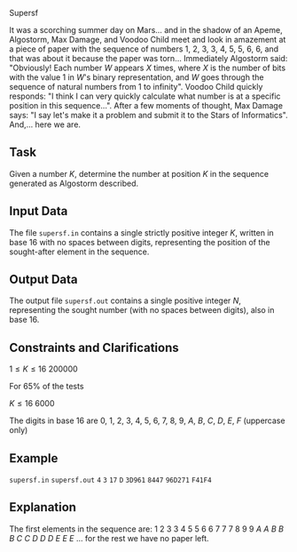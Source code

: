 Supersf

It was a scorching summer day on Mars$\dots$ and in the shadow of an Apeme, Algostorm, Max Damage, and Voodoo Child meet and look in amazement at a piece of paper with the sequence of numbers $1$, $2$, $3$, $3$, $4$, $5$, $5$, $6$, $6$, and that was about it because the paper was torn$\dots$ Immediately Algostorm said: "Obviously! Each number $W$ appears $X$ times, where $X$ is the number of bits with the value $1$ in $W$'s binary representation, and $W$ goes through the sequence of natural numbers from $1$ to infinity". Voodoo Child quickly responds: "I think I can very quickly calculate what number is at a specific position in this sequence$\dots$". After a few moments of thought, Max Damage says: "I say let's make it a problem and submit it to the Stars of Informatics". And,$\dots$ here we are.

## Task

Given a number $K$, determine the number at position $K$ in the sequence generated as Algostorm described.

## Input Data

The file `supersf.in` contains a single strictly positive integer $K$, written in base $16$ with no spaces between digits, representing the position of the sought-after element in the sequence. 

## Output Data

The output file `supersf.out` contains a single positive integer $N$, representing the sought number (with no spaces between digits), also in base $16$.

## Constraints and Clarifications

$1 \leq K \leq 16\ 200000$ 

For $65\%$ of the tests 

$K \leq 16\ 6000$ 

The digits in base $16$ are $0$, $1$, $2$, $3$, $4$, $5$, $6$, $7$, $8$, $9$, $A$, $B$, $C$, $D$, $E$, $F$ (uppercase only)

## Example

`supersf.in` 
`supersf.out` 
`4` 
`3` 
`17` 
`D` 
`3D961` 
`8447` 
`96D271` 
`F41F4` 

## Explanation

The first elements in the sequence are: $1$ $2$ $3$ $3$ $4$ $5$ $5$ $6$ $6$ $7$ $7$ $7$ $8$ $9$ $9$ $A$ $A$ $B$ $B$ $B$ $C$ $C$ $D$ $D$ $D$ $E$ $E$ $E$ $\dots$ for the rest we have no paper left.